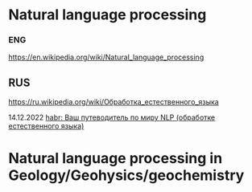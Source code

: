 # Natural language processing                  
### ENG                  
https://en.wikipedia.org/wiki/Natural_language_processing                         

## RUS             
https://ru.wikipedia.org/wiki/Обработка_естественного_языка               

14.12.2022 [habr: Ваш путеводитель по миру NLP (обработке естественного языка)](https://habr.com/ru/companies/otus/articles/705482/)                     


# Natural language processing in Geology/Geohysics/geochemistry                                       
